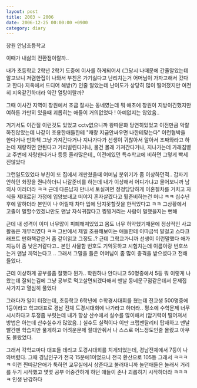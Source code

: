 ```yaml
---
layout: post
title: 2003 ~ 2006
date: 2006-12-25 00:00:00 +0900
category: diary
---
```

창원 안남초등학교


이때가 내삶의 전환점이랄까..

내가 초등학교 2학년 2학기 도중에 이사를 하게되어서 (그당시 나때문에 간줄알았는데 알고보니 저렴한집이 나와서 부친은 가기싫다고 난리치는거 어머님이 가자고해서 갔다고 한다) 지옥에서 드디어 해방(?) 인줄 알았는데 난이도가 상당히 많이 떨어졌지만 여전히 지옥같긴하더라 약간 열탕이랄까?

그때 이사간 지역이 창원에서 조금 잘사는 동네였는데 뭐 애초에 창원이 지방이긴했지만 여하튼 가만히 있을때 괴롭히는 애들이 거의없었다 ! 아예없지는 않았음..

거기서도 이간질 이런것도 있었고 cctv없으니까 왕따문화 당연히있었고
이전만큼 악랄하진않았는데 나같이 조용한애들한테 "재랑 지금안싸우면 나한테맞는다" 이런협박을 한다거나 만화책 그냥 가져간다거나 지나가다가 선생이 귀찮아서 알아서 조짜와라고 하는데 재랑하면 안된다고 거리벌린다거나, 물건 몰래 가져간다거나, 지나가는데 가래침뱉고 주변에 자랑한다거나 등등 졸라많은데,, 이전에있던 특수학교에 비하면 그렇게 빡세진않았다

그런일도있었다 부친이 또 집에서 개판쳤을때 어머님 분위기가 좀 이상하던적.. 갑자기 안하던 화장을 줜나하더니 나갈준비를 하는데 내가 이상해서 어디가냐고 물어보니까 남의사 이러더라 ㅋㅋ 근데 다른남자 만나서 토실꺼면 정정당당하게 이혼절차를 거치고 자식들 제대로된 가정에 입양보내고 떠야지 혼자살겠다고 튈준비하는건 머냐 ㅋㅋ 십수년후에 말하더라 본인이 나 어릴때 차마 입에 담지못할짓을 한적있다고 ㅋㅋ 그상황에서 고졸이 멀할수있겠냐만도 맨날 자식귀찮다고 찡찡거리는 사람이 멀했을지는 뻔해

근데 내 성격이 이미 너무많이 피폐해져있었고 몸도 너무 허약했기때문에 정상적인 사교활동은 개무리였다 ㅋㅋ 그반에서 제일 조용해보이는 애들한테 이따금씩 말걸고 스타크래프트 만화책같은거 좀 같이읽고 그정도..? 근데 그학교가니까 선생이 이런말했다 애가 지능이 좀 낮은거같다고.. 본인 사물함 번호도 기억못하고 시험치는데 이름이랑 번호쓰는거 맨날 까먹는다고 .. 그래서 그말을 들은 어머님이 좀 많이 충격을 받으셨다고 전해들었다. 

근데 이상하게 공부를좀 잘했다 뭔가.. 학원하나 안다니고 50명중에서 5등 뭐 이렇게 나왔는데 잘되는김에 그냥 공부로 먹고살면되겠다해서 맨날 동네문구점같은데서 문제집 사가지고 열심히 풀었다

그러다가 일이 터졌는데, 초등학교 6학년에 수학경시대회를 쳤는데 전교생 500명중에 1등이라고 학교대표로 경남 전체 도경시대회에 나가라고 하더라.. 평소에 수학문제 너무 시시하다고 투정좀 부렷는데 내가 항상 산수에서 실수를 많이해서 (암기력이 떨어져서 방법은 아는데 산수실수가 많았음..) 실수도 실력이다 이딴 크랩맨탈리티 탑재하고 맨날 빨간펜 학습지만 풀게하고 어려운문제 절대안줘서 나 스스로 어느정도인줄 몰랐고 아무도 몰랐었다.

그래서 각학교마다 대표들 데리고 도경시대회를 치게되었는데, 경남전체에서 7등이 나와버렸다.
그때 경남인구가 전국 15분에1이었으니 전국 환산으로 105등 
그래서 ㅋㅋㅋㅋ 이런 찐따같은애가 툭하면 교무실에서 상준다고 불러대니까 놀던애들은 놀래서 거리를 두기 시작했고 몇몇 공부 어중간하게 하던 애들이 존나 괴롭히기 시작하더라 ㅋㅋㅋㅋ 인생 난감하다

